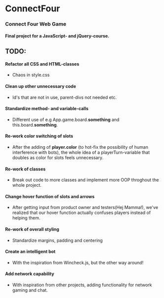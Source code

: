 # ConnectFour
### Connect Four Web Game
#### Final project for a JavaScript- and jQuery-course.


## TODO:
#### Refactor all CSS and HTML-classes
- Chaos in style.css

#### Clean up other unnecessary code 
- Id's that are not in use, parent-divs not needed etc.

#### Standardize method- and variable-calls
- Different use of e.g App.game.board.**something** and this.board.**something**.

#### Re-work color switching of slots
- After the adding of **player.color** (to hot-fix the possibility of human interference with bots), the whole idea of a playerTurn-variable that doubles as color for slots feels unnecessary.

#### Re-work of classes
- Break out code to more classes and implement more OOP throghout the whole project.

#### Change hover function of slots and arrows
- After getting input from product owner and testers(Hej Mamma!), we've realized that our hover function actually
confuses players instead of helping them.

#### Re-work of overall styling
- Standardize margins, padding and centering

#### Create an intelligent bot
- With the inspiration from Wincheck.js, but the other way around!

#### Add network capability
- With inspiration from other projects, adding functionality for network gaming and chat.
